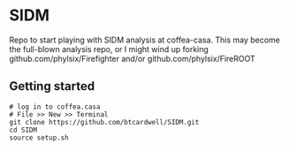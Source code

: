 # SIDM
Repo to start playing with SIDM analysis at coffea-casa. This may become the full-blown analysis repo, or I might wind up forking github.com/phylsix/Firefighter and/or github.com/phylsix/FireROOT

## Getting started
```
# log in to coffea.casa
# File >> New >> Terminal
git clone https://github.com/btcardwell/SIDM.git
cd SIDM
source setup.sh
```
